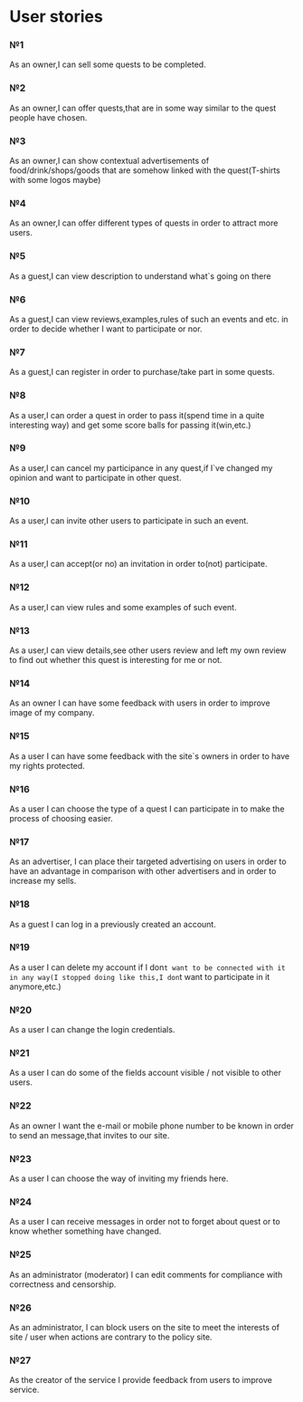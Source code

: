 ﻿# User stories

### №1

As an owner,I can sell some quests to be completed.

### №2

As an owner,I can offer quests,that are in some way similar to the quest people have chosen.

### №3

As an owner,I can show contextual advertisements of food/drink/shops/goods that are somehow linked with the quest(T-shirts with some logos maybe)

### №4

As an owner,I can offer different types of quests in order to attract more users.

### №5

As a guest,I can view description to understand what`s going on there

### №6

As a guest,I can view reviews,examples,rules of such an events and etc. in order to decide whether I want to participate or nor.

### №7

As a guest,I can register in order to purchase/take part in some quests.

### №8

As a user,I can order a quest in order to pass it(spend time in a quite interesting way) and get some score balls for passing it(win,etc.)

### №9

As a user,I can cancel my participance in any quest,if I`ve changed my opinion and want to participate in other quest.

### №10

As a user,I can invite other users to participate in such an event.

### №11

As a user,I can accept(or no) an invitation in order to(not) participate.

### №12

As a user,I can view rules and some examples of such event.

### №13

As a user,I can view details,see other users review and left my own review to find out whether this quest is interesting for me or not.

### №14

As an owner I can have some feedback with users in order to improve image of my company.

### №15

As a user I can have some feedback with the site`s owners in order to have my rights protected.

### №16

As a user I can choose the type of a quest I can participate in to make the process of choosing easier.

### №17

As an advertiser, I can place their targeted advertising on users in order to have an advantage in comparison with other advertisers and in order to increase my sells.

### №18

As a guest I can log in a previously created an account.

### №19

As a user I can delete my account if I don`t want to be connected with it in any way(I stopped doing like this,I don`t want to participate in it anymore,etc.)

### №20

As a user I can change the login credentials.

### №21

As a user I can do some of the fields account visible / not visible to other users.

### №22

As an owner I want the e-mail or mobile phone number to be known in order to send an message,that invites to our site.

### №23

As a user I can choose the way of inviting my friends here.

### №24

As a user I can receive messages in order not to forget about quest or to know whether something have changed.

### №25
As an administrator (moderator) I can edit comments for compliance with correctness and censorship.

### №26

As an administrator, I can block users on the site to meet the interests of site / user when actions are contrary to the policy site.

### №27

As the creator of the service I provide feedback from users to improve service.

